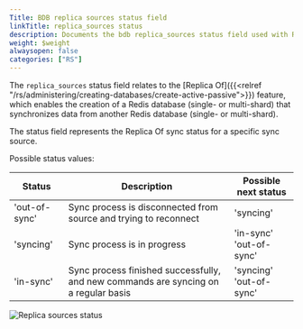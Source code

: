 ```yaml
---
Title: BDB replica sources status field
linkTitle: replica_sources status
description: Documents the bdb replica_sources status field used with Redis Enterprise Software REST API calls.
weight: $weight
alwaysopen: false
categories: ["RS"]
---
```


The `replica_sources` status field relates to the [Replica Of]({{<relref "/rs/administering/creating-databases/create-active-passive">}}) feature, which enables the creation of a Redis database (single- or multi-shard) that synchronizes data from another Redis database (single- or multi-shard).

The status field represents the Replica Of sync status for a specific sync source.

Possible status values:

| Status | Description | Possible next status |
|--------|-------------|----------------------|
| 'out-of-sync' | Sync process is disconnected from source and trying to reconnect | 'syncing' |
| 'syncing' | Sync process is in progress | 'in-sync' <br />'out-of-sync' |
| 'in-sync' | Sync process finished successfully, and new commands are syncing on a regular basis | 'syncing' <br />'out-of-sync'

![Replica sources status](/images/rs/rest-api-replica-sources-status.png#no-click "Replica sources status")
